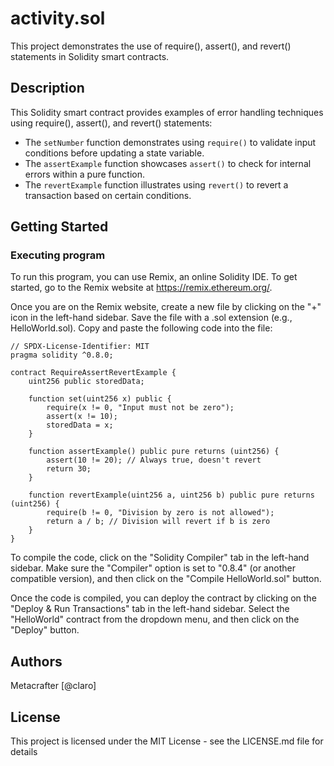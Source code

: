 # activity.sol

This project demonstrates the use of require(), assert(), and revert() statements in Solidity smart contracts.

## Description

This Solidity smart contract provides examples of error handling techniques using require(), assert(), and revert() statements:

- The `setNumber` function demonstrates using `require()` to validate input conditions before updating a state variable.
- The `assertExample` function showcases `assert()` to check for internal errors within a pure function.
- The `revertExample` function illustrates using `revert()` to revert a transaction based on certain conditions.

## Getting Started

### Executing program

To run this program, you can use Remix, an online Solidity IDE. To get started, go to the Remix website at https://remix.ethereum.org/.

Once you are on the Remix website, create a new file by clicking on the "+" icon in the left-hand sidebar. Save the file with a .sol extension (e.g., HelloWorld.sol). Copy and paste the following code into the file:

```
// SPDX-License-Identifier: MIT
pragma solidity ^0.8.0;

contract RequireAssertRevertExample {
    uint256 public storedData;

    function set(uint256 x) public {
        require(x != 0, "Input must not be zero");
        assert(x != 10);
        storedData = x;
    }
    
    function assertExample() public pure returns (uint256) {
        assert(10 != 20); // Always true, doesn't revert
        return 30;
    }
    
    function revertExample(uint256 a, uint256 b) public pure returns (uint256) {
        require(b != 0, "Division by zero is not allowed");
        return a / b; // Division will revert if b is zero
    }
}
```

To compile the code, click on the "Solidity Compiler" tab in the left-hand sidebar. Make sure the "Compiler" option is set to "0.8.4" (or another compatible version), and then click on the "Compile HelloWorld.sol" button.

Once the code is compiled, you can deploy the contract by clicking on the "Deploy & Run Transactions" tab in the left-hand sidebar. Select the "HelloWorld" contract from the dropdown menu, and then click on the "Deploy" button.

## Authors

Metacrafter
[@claro]


## License

This project is licensed under the MIT License - see the LICENSE.md file for details
